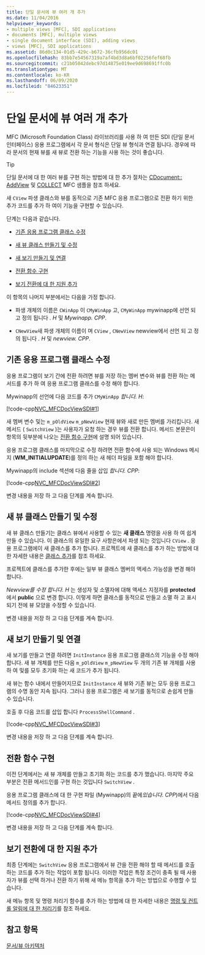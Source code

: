 ```yaml
---
title: 단일 문서에 뷰 여러 개 추가
ms.date: 11/04/2016
helpviewer_keywords:
- multiple views [MFC], SDI applications
- documents [MFC], multiple views
- single document interface (SDI), adding views
- views [MFC], SDI applications
ms.assetid: 86d0c134-01d5-429c-b672-36cfb956dc01
ms.openlocfilehash: 83bb7e54567319a7af4bd3d8a6bf02256fef68fb
ms.sourcegitcommit: c21b05042debc97d14875e019ee9d698691ffc0b
ms.translationtype: MT
ms.contentlocale: ko-KR
ms.lasthandoff: 06/09/2020
ms.locfileid: "84623351"
---
```

# <a name="adding-multiple-views-to-a-single-document"></a>단일 문서에 뷰 여러 개 추가

MFC (Microsoft Foundation Class) 라이브러리를 사용 하 여 만든 SDI (단일 문서 인터페이스) 응용 프로그램에서 각 문서 형식은 단일 뷰 형식과 연결 됩니다. 경우에 따라 문서의 현재 뷰를 새 뷰로 전환 하는 기능을 사용 하는 것이 좋습니다.

> [!TIP]
> 단일 문서에 대 한 여러 뷰를 구현 하는 방법에 대 한 추가 절차는 [CDocument:: AddView](reference/cdocument-class.md#addview) 및 [COLLECT](../overview/visual-cpp-samples.md) MFC 샘플을 참조 하세요.

새 `CView` 파생 클래스와 뷰를 동적으로 기존 MFC 응용 프로그램으로 전환 하기 위한 추가 코드를 추가 하 여이 기능을 구현할 수 있습니다.

단계는 다음과 같습니다.

- [기존 응용 프로그램 클래스 수정](#vcconmodifyexistingapplicationa1)

- [새 뷰 클래스 만들기 및 수정](#vcconnewviewclassa2)

- [새 보기 만들기 및 연결](#vcconattachnewviewa3)

- [전환 함수 구현](#vcconswitchingfunctiona4)

- [보기 전환에 대 한 지원 추가](#vcconswitchingtheviewa5)

이 항목의 나머지 부분에서는 다음을 가정 합니다.

- 파생 개체의 이름은 `CWinApp` 이 `CMyWinApp` 고, `CMyWinApp` mywinapp에 선언 되 고 정의 됩니다 *. H* 및 *Mywinapp. CPP*.

- `CNewView`새 파생 개체의 이름이 며 `CView` , `CNewView` newview에서 선언 되 고 정의 됩니다 *. H* 및 *newview. CPP*.

## <a name="modify-the-existing-application-class"></a><a name="vcconmodifyexistingapplicationa1"></a>기존 응용 프로그램 클래스 수정

응용 프로그램이 보기 간에 전환 하려면 뷰를 저장 하는 멤버 변수와 뷰를 전환 하는 메서드를 추가 하 여 응용 프로그램 클래스를 수정 해야 합니다.

Mywinapp의 선언에 다음 코드를 추가 `CMyWinApp` *합니다. H*:

[!code-cpp[NVC_MFCDocViewSDI#1](codesnippet/cpp/adding-multiple-views-to-a-single-document_1.h)]

새 멤버 변수 및는 `m_pOldView` `m_pNewView` 현재 뷰와 새로 만든 멤버를 가리킵니다. 새 메서드 ( `SwitchView` )는 사용자가 요청 하는 경우 뷰를 전환 합니다. 메서드 본문은이 항목의 뒷부분에 나오는 [전환 함수 구현](#vcconswitchingfunctiona4)에 설명 되어 있습니다.

응용 프로그램 클래스를 마지막으로 수정 하려면 전환 함수에 사용 되는 Windows 메시지 (**WM_INITIALUPDATE**)를 정의 하는 새 헤더 파일을 포함 해야 합니다.

Mywinapp의 include 섹션에 다음 줄을 삽입 *합니다. CPP*:

[!code-cpp[NVC_MFCDocViewSDI#2](codesnippet/cpp/adding-multiple-views-to-a-single-document_2.cpp)]

변경 내용을 저장 하 고 다음 단계를 계속 합니다.

## <a name="create-and-modify-the-new-view-class"></a><a name="vcconnewviewclassa2"></a>새 뷰 클래스 만들기 및 수정

새 뷰 클래스 만들기는 클래스 뷰에서 사용할 수 있는 **새 클래스** 명령을 사용 하 여 쉽게 만들 수 있습니다. 이 클래스의 유일한 요구 사항은에서 파생 되는 것입니다 `CView` . 응용 프로그램에이 새 클래스를 추가 합니다. 프로젝트에 새 클래스를 추가 하는 방법에 대 한 자세한 내용은 [클래스 추가](../ide/adding-a-class-visual-cpp.md)를 참조 하세요.

프로젝트에 클래스를 추가한 후에는 일부 뷰 클래스 멤버의 액세스 가능성을 변경 해야 합니다.

*Newview를 수정 합니다. H* 는 생성자 및 소멸자에 대해 액세스 지정자를 **protected** 에서 **public** 으로 변경 합니다. 이렇게 하면 클래스를 동적으로 만들고 소멸 하 고 표시 되기 전에 뷰 모양을 수정할 수 있습니다.

변경 내용을 저장 하 고 다음 단계를 계속 합니다.

## <a name="create-and-attach-the-new-view"></a><a name="vcconattachnewviewa3"></a>새 보기 만들기 및 연결

새 보기를 만들고 연결 하려면 `InitInstance` 응용 프로그램 클래스의 기능을 수정 해야 합니다. 새 뷰 개체를 만든 다음 `m_pOldView` `m_pNewView` 두 개의 기존 뷰 개체를 사용 하 여 및를 모두 초기화 하는 새 코드가 추가 됩니다.

새 뷰는 함수 내에서 만들어지므로 `InitInstance` 새 뷰와 기존 뷰는 모두 응용 프로그램의 수명 동안 지속 됩니다. 그러나 응용 프로그램은 새 보기를 동적으로 손쉽게 만들 수 있습니다.

호출 후 다음 코드를 삽입 합니다 `ProcessShellCommand` .

[!code-cpp[NVC_MFCDocViewSDI#3](codesnippet/cpp/adding-multiple-views-to-a-single-document_3.cpp)]

변경 내용을 저장 하 고 다음 단계를 계속 합니다.

## <a name="implement-the-switching-function"></a><a name="vcconswitchingfunctiona4"></a>전환 함수 구현

이전 단계에서는 새 뷰 개체를 만들고 초기화 하는 코드를 추가 했습니다. 마지막 주요 부분은 전환 메서드인를 구현 하는 것입니다 `SwitchView` .

응용 프로그램 클래스에 대 한 구현 파일 (Mywinapp)의 끝에*있습니다. CPP*)에서 다음 메서드 정의를 추가 합니다.

[!code-cpp[NVC_MFCDocViewSDI#4](codesnippet/cpp/adding-multiple-views-to-a-single-document_4.cpp)]

변경 내용을 저장 하 고 다음 단계를 계속 합니다.

## <a name="add-support-for-switching-the-view"></a><a name="vcconswitchingtheviewa5"></a>보기 전환에 대 한 지원 추가

최종 단계에는 `SwitchView` 응용 프로그램에서 뷰 간을 전환 해야 할 때 메서드를 호출 하는 코드를 추가 하는 작업이 포함 됩니다. 이러한 작업은 특정 조건이 충족 될 때 사용자가 뷰를 선택 하거나 전환 하기 위해 새 메뉴 항목을 추가 하는 방법으로 수행할 수 있습니다.

새 메뉴 항목 및 명령 처리기 함수를 추가 하는 방법에 대 한 자세한 내용은 [명령 및 컨트롤 알림에 대 한 처리기](handlers-for-commands-and-control-notifications.md)를 참조 하세요.

## <a name="see-also"></a>참고 항목

[문서/뷰 아키텍처](document-view-architecture.md)
